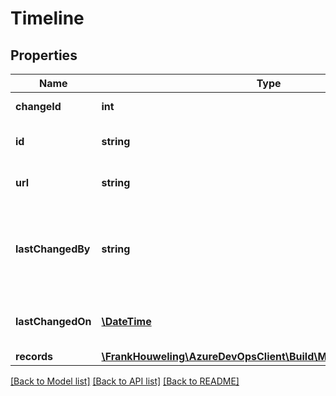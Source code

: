 # Timeline

## Properties
Name | Type | Description | Notes
------------ | ------------- | ------------- | -------------
**changeId** | **int** | The change ID. | [optional] 
**id** | **string** | The ID of the timeline. | [optional] 
**url** | **string** | The REST URL of the timeline. | [optional] 
**lastChangedBy** | **string** | The process or person that last changed the timeline. | [optional] 
**lastChangedOn** | [**\DateTime**](\DateTime.md) | The time the timeline was last changed. | [optional] 
**records** | [**\FrankHouweling\AzureDevOpsClient\Build\Model\TimelineRecord[]**](TimelineRecord.md) |  | [optional] 

[[Back to Model list]](../README.md#documentation-for-models) [[Back to API list]](../README.md#documentation-for-api-endpoints) [[Back to README]](../README.md)


